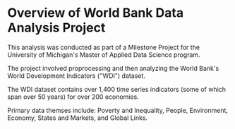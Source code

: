 # Overview of World Bank Data Analysis Project

This analysis was conducted as part of a Milestone Project for the University of Michigan's Master of Applied Data Science program.

The project involved proprocessing and then analyzing the World Bank's World Development Indicators {"WDI") dataset.

The WDI dataset contains over 1,400 time series indicators (some of which span over 50 years) for over 200 economies.

Primary data themses include:  Poverty and Inequality, People, Environment, Economy, States and Markets, and Global Links.
